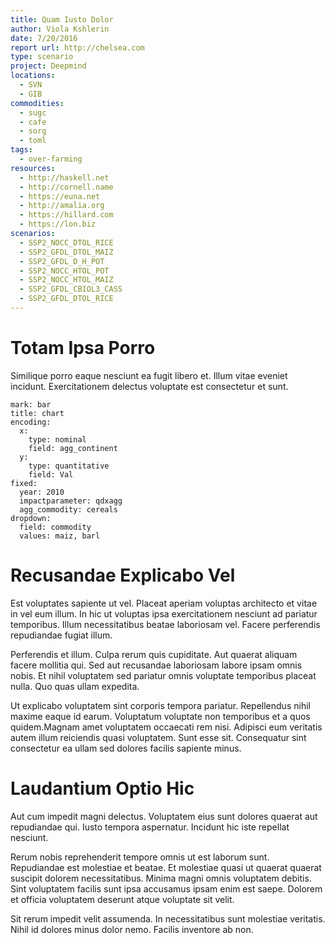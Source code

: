 ```yaml
---
title: Quam Iusto Dolor
author: Viola Kshlerin
date: 7/20/2016
report url: http://chelsea.com
type: scenario
project: Deepmind
locations:
  - SVN
  - GIB
commodities:
  - sugc
  - cafe
  - sorg
  - toml
tags:
  - over-farming
resources:
  - http://haskell.net
  - http://cornell.name
  - https://euna.net
  - http://amalia.org
  - https://hillard.com
  - https://lon.biz
scenarios:
  - SSP2_NOCC_DTOL_RICE
  - SSP2_GFDL_DTOL_MAIZ
  - SSP2_GFDL_D_H_POT
  - SSP2_NOCC_HTOL_POT
  - SSP2_NOCC_HTOL_MAIZ
  - SSP2_GFDL_CBIOL3_CASS
  - SSP2_GFDL_DTOL_RICE
---
```

# Totam Ipsa Porro
Similique porro eaque nesciunt ea fugit libero et. Illum vitae eveniet incidunt. Exercitationem delectus voluptate est consectetur et sunt.

```vis
mark: bar
title: chart
encoding:
  x:
    type: nominal
    field: agg_continent
  y:
    type: quantitative
    field: Val
fixed:
  year: 2010
  impactparameter: qdxagg
  agg_commodity: cereals
dropdown:
  field: commodity
  values: maiz, barl
```

# Recusandae Explicabo Vel
Est voluptates sapiente ut vel. Placeat aperiam voluptas architecto et vitae in vel eum illum. In hic ut voluptas ipsa exercitationem nesciunt ad pariatur temporibus. Illum necessitatibus beatae laboriosam vel. Facere perferendis repudiandae fugiat illum.
 Perferendis et illum. Culpa rerum quis cupiditate. Aut quaerat aliquam facere mollitia qui. Sed aut recusandae laboriosam labore ipsam omnis nobis. Et nihil voluptatem sed pariatur omnis voluptate temporibus placeat nulla. Quo quas ullam expedita.
 Ut explicabo voluptatem sint corporis tempora pariatur. Repellendus nihil maxime eaque id earum. Voluptatum voluptate non temporibus et a quos quidem.Magnam amet voluptatem occaecati rem nisi. Adipisci eum veritatis autem illum reiciendis quasi voluptatem. Sunt esse sit. Consequatur sint consectetur ea ullam sed dolores facilis sapiente minus.

# Laudantium Optio Hic
Aut cum impedit magni delectus. Voluptatem eius sunt dolores quaerat aut repudiandae qui. Iusto tempora aspernatur. Incidunt hic iste repellat nesciunt.
 Rerum nobis reprehenderit tempore omnis ut est laborum sunt. Repudiandae est molestiae et beatae. Et molestiae quasi ut quaerat quaerat suscipit dolorem necessitatibus. Minima magni omnis voluptatem debitis. Sint voluptatem facilis sunt ipsa accusamus ipsam enim est saepe. Dolorem et officia voluptatem deserunt atque voluptate sit velit.
 Sit rerum impedit velit assumenda. In necessitatibus sunt molestiae veritatis. Nihil id dolores minus dolor nemo. Facilis inventore ab non.
